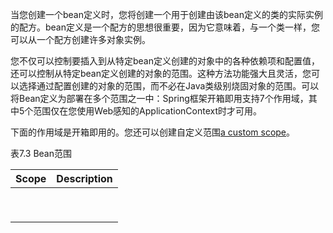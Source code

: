 当您创建一个bean定义时，您将创建一个用于创建由该bean定义的类的实际实例的配方。bean定义是一个配方的思想很重要，因为它意味着，与一个类一样，您可以从一个配方创建许多对象实例。

您不仅可以控制要插入到从特定bean定义创建的对象中的各种依赖项和配置值，还可以控制从特定bean定义创建的对象的范围。这种方法功能强大且灵活，您可以选择通过配置创建的对象的范围，而不必在Java类级别烧固对象的范围。可以将Bean定义为部署在多个范围之一中：Spring框架开箱即用支持7个作用域，其中5个范围仅在您使用Web感知的ApplicationContext时才可用。

下面的作用域是开箱即用的。您还可以创建自定义范围[a custom scope](https://docs.spring.io/spring/docs/4.3.20.RELEASE/spring-framework-reference/htmlsingle/#beans-factory-scopes-custom)。

表7.3  Bean范围

| Scope | Description |
| :--- | :--- |
|  |  |
|  |  |
|  |  |
|  |  |
|  |  |
|  |  |
|  |  |
|  |  |
|  |  |



